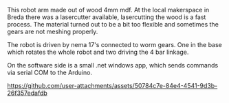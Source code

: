 

This robot arm made out of wood 4mm mdf.
At the local makerspace in Breda there was a lasercutter available,
lasercutting the wood is a fast process.
The material turned out to be a bit too flexible and sometimes the gears are not meshing properly.

The robot is driven by nema 17's connected to worm gears.
One in the base which rotates the whole robot and two driving the 4 bar linkage.

On the software side is a small .net windows app, which sends commands via serial COM to the Arduino.


https://github.com/user-attachments/assets/50784c7e-84e4-4541-9d3b-26f357edafdb



